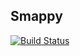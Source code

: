 Smappy
------

[![Build Status](https://secure.travis-ci.org/eet-nu/smappy.png)](http://travis-ci.org/eet-nu/smappy)
